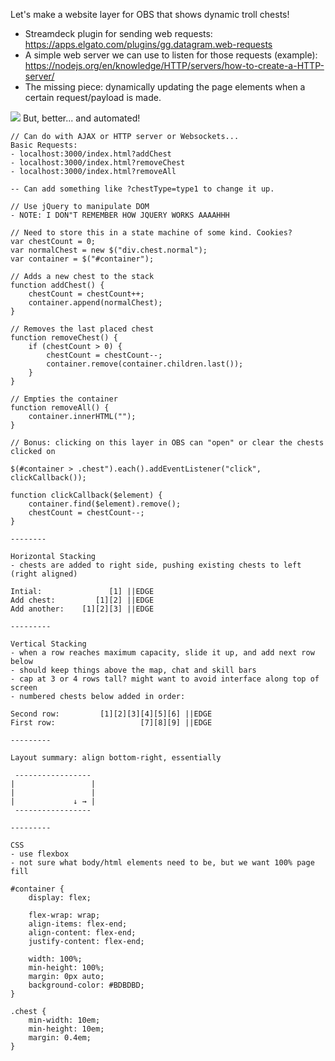 Let's make a website layer for OBS that shows dynamic troll chests!
- Streamdeck plugin for sending web requests: https://apps.elgato.com/plugins/gg.datagram.web-requests
- A simple web server we can use to listen for those requests (example): https://nodejs.org/en/knowledge/HTTP/servers/how-to-create-a-HTTP-server/
- The missing piece: dynamically updating the page elements when a certain request/payload is made.

<img src="https://pbs.twimg.com/media/FO_T7O5XwAM6oFV?format=png&name=small" />
But, better... and automated!

```
// Can do with AJAX or HTTP server or Websockets...
Basic Requests:
- localhost:3000/index.html?addChest
- localhost:3000/index.html?removeChest
- localhost:3000/index.html?removeAll

-- Can add something like ?chestType=type1 to change it up.

// Use jQuery to manipulate DOM
- NOTE: I DON"T REMEMBER HOW JQUERY WORKS AAAAHHH

// Need to store this in a state machine of some kind. Cookies?
var chestCount = 0;
var normalChest = new $("div.chest.normal");
var container = $("#container");

// Adds a new chest to the stack
function addChest() {
    chestCount = chestCount++;
    container.append(normalChest);
}

// Removes the last placed chest
function removeChest() {
    if (chestCount > 0) {
        chestCount = chestCount--;
        container.remove(container.children.last());
    }
}

// Empties the container
function removeAll() {
    container.innerHTML("");
}

// Bonus: clicking on this layer in OBS can "open" or clear the chests clicked on

$(#container > .chest").each().addEventListener("click", clickCallback());

function clickCallback($element) {
    container.find($element).remove();
    chestCount = chestCount--;
}

--------

Horizontal Stacking
- chests are added to right side, pushing existing chests to left (right aligned)

Intial:               [1] ||EDGE
Add chest:         [1][2] ||EDGE
Add another:    [1][2][3] ||EDGE

---------

Vertical Stacking
- when a row reaches maximum capacity, slide it up, and add next row below
- should keep things above the map, chat and skill bars
- cap at 3 or 4 rows tall? might want to avoid interface along top of screen
- numbered chests below added in order:

Second row:         [1][2][3][4][5][6] ||EDGE
First row:                   [7][8][9] ||EDGE

---------

Layout summary: align bottom-right, essentially

 -----------------
|                 |
|                 |
|             ↓ → |
 -----------------

---------

CSS
- use flexbox
- not sure what body/html elements need to be, but we want 100% page fill

#container {
    display: flex;

    flex-wrap: wrap;
    align-items: flex-end;
    align-content: flex-end;
    justify-content: flex-end;

    width: 100%;
    min-height: 100%;
    margin: 0px auto;
    background-color: #BDBDBD;
}

.chest {
    min-width: 10em;
    min-height: 10em;
    margin: 0.4em;
}
```
